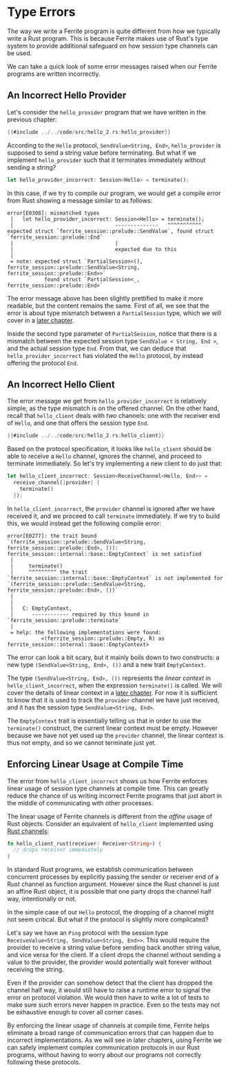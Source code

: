 # Type Errors

The way we write a Ferrite program is quite different from how we typically
write a Rust program. This is because Ferrite makes use of Rust's type system
to provide additional safeguard on how session type channels can be used.

We can take a quick look of some error messages raised when our Ferrite
programs are written incorrectly.

## An Incorrect Hello Provider

Let's consider the `hello_provider` program that we have written in the
previous chapter:

```rust
{{#include ../../code/src/hello_2.rs:hello_provider}}
```

According to the `Hello` protocol, `SendValue<String, End>`,
`hello_provider` is supposed to send a string value before terminating.
But what if we implement `hello_provider` such that it terminates
immediately without sending a string?


```rust
let hello_provider_incorrect: Session<Hello> = terminate();
```

In this case, if we try to compile our program, we would get a compile
error from Rust showing a message similar to as follows:

```
error[E0308]: mismatched types
 |   let hello_provider_incorrect: Session<Hello> = terminate();
 |                                 --------------   ^^^^^^^^^^^ expected struct `ferrite_session::prelude::SendValue`, found struct `ferrite_session::prelude::End`
 |                                 |
 |                                 expected due to this
 |
 = note: expected struct `PartialSession<(), ferrite_session::prelude::SendValue<String, ferrite_session::prelude::End>>`
            found struct `PartialSession<_, ferrite_session::prelude::End>`
```

The error message above has been slightly prettified to make it more readable,
but the content remains the same. First of all, we see that the error is about
type mismatch between a `PartialSession` type, which we will cover in a
[later chapter](../03-main-concepts/03-partial-sessions.md).

Inside the second type parameter of `PartialSession`, notice that
there is a mismatch between the expected session type
`SendValue < String, End >`, and the actual session type `End`. From that,
we can deduce that `hello_provider_incorrect` has violated the `Hello`
protocol, by instead offering the protocol `End`.

## An Incorrect Hello Client

The error message we get from `hello_provider_incorrect` is relatively simple,
as the type mismatch is on the offered channel. On the other hand, recall that
`hello_client` deals with _two_ channels: one with the receiver end of `Hello`,
and one that offers the session type `End`.


```rust
{{#include ../../code/src/hello_2.rs:hello_client}}
```

Based on the protocol specification, it looks like `hello_client` should be able
to receive a `Hello` channel, ignores the channel, and proceed to terminate
immediately. So let's try implementing a new client to do just that:

```rust
let hello_client_incorrect: Session<ReceiveChannel<Hello, End>> =
  receive_channel(|provider| {
    terminate()
  });
```

In `hello_client_incorrect`, the `provider` channel is ignored after we have received
it, and we proceed to call `terminate` immediately. If we try to build this,
we would instead get the following compile error:

```
error[E0277]: the trait bound `(ferrite_session::prelude::SendValue<String, ferrite_session::prelude::End>, ()): ferrite_session::internal::base::EmptyContext` is not satisfied
 |
 |     terminate()
 |     ^^^^^^^^^ the trait `ferrite_session::internal::base::EmptyContext` is not implemented for `(ferrite_session::prelude::SendValue<String, ferrite_session::prelude::End>, ())`
 |
 |
 |   C: EmptyContext,
 |      ------------ required by this bound in `ferrite_session::prelude::terminate`
 |
 = help: the following implementations were found:
           <(ferrite_session::prelude::Empty, R) as ferrite_session::internal::base::EmptyContext>
```

The error can look a bit scary, but it mainly boils down to two constructs:
a new type `(SendValue<String, End>, ())` and a new trait `EmptyContext`.

The type `(SendValue<String, End>, ())` represents the _linear context_ in
`hello_client_incorrect`, when the expression `terminate()` is called. We will
cover the details of linear context in a
[later chapter](../03-main-concepts/02-linear-context.md). For now it is sufficient
to know that it is used to track the `provider` channel we have just received,
and it has the session type `SendValue<String, End>`.

The `EmptyContext` trait is essentially telling us that in order to use the
`terminate()` construct, the current linear context must be empty.
However because we have not yet used up the `provider` channel, the
linear context is thus not empty, and so we cannot terminate just yet.

## Enforcing Linear Usage at Compile Time

The error from `hello_client_incorrect` shows us how Ferrite enforces linear
usage of session type channels at compile time. This can greatly reduce the
chance of us writing incorrect Ferrite programs that just abort in the
middle of communicating with other processes.

The linear usage of Ferrite channels is different from the _affine_ usage
of Rust objects. Consider an equivalent of `hello_client` implemented
using [Rust channels](https://doc.rust-lang.org/std/sync/mpsc/fn.channel.html):

```rust
fn hello_client_rust(receiver: Receiver<String>) {
  // drops receiver immediately
}
```

In standard Rust programs, we establish communication between concurrent
processes by explicitly passing the sender or receiver end of a Rust channel
as function argument. However since the Rust channel is just an affine
Rust object, it is possible that one party drops the channel half way,
intentionally or not.

In the simple case of our `Hello` protocol, the dropping of a channel
might not seem critical. But what if the protocol is slightly more complicated?

Let's say we have an `Ping` protocol with the session type
`ReceiveValue<String, SendValue<String, End>>`. This would require the
provider to receive a string value before sending back another string value,
and vice versa for the client. If a client drops the channel without
sending a value to the provider, the provider would potentially wait forever
without receiving the string.

Even if the provider can somehow detect that the client has dropped the
channel half way, it would still have to raise a runtime error to signal
the error on protocol violation. We would then have to write a lot of
tests to make sure such errors never happen in practice. Even so the
tests may not be exhaustive enough to cover all corner cases.

By enforcing the linear usage of channels at compile time, Ferrite helps
eliminate a broad range of communication errors that can happen due to
incorrect implementations. As we will see in later chapters, using Ferrite
we can safely implement complex communication protocols in our Rust programs,
without having to worry about our programs not correctly following
these protocols.
